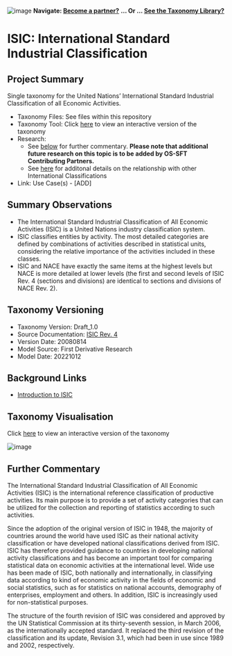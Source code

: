 ![image](https://user-images.githubusercontent.com/112073913/188821900-0c411acf-fbdd-4163-adc9-3ba4e2be78df.png)
**Navigate: [Become a partner?](https://github.com/OS-SFT/06-COLLABORATORS-PARTNERS)**
**... Or ... [See the Taxonomy Library?](https://github.com/orgs/OS-SFT/projects/2)**

# ISIC: International Standard Industrial Classification

## Project Summary

Single taxonomy for the United Nations’ International Standard Industrial Classification of all Economic Activities.
- Taxonomy Files: See files within this repository
- Taxonomy Tool: Click [here](https://os-sft.solidatus.com/viewer/share/H4jWt89DJEbyUzKaiY4Ai0OmJaiQGSFh) to view an interactive version of the taxonomy
- Research: 
  - See [below](https://github.com/OS-SFT/Taxonomy-Mappings-Library/tree/main/Industry%20Classification%20Taxonomies/ISIC#further-commentary) for further commentary. **Please note that additional future research on this topic is to be added by OS-SFT Contributing Partners.**
  - See [here](https://github.com/OS-SFT/Taxonomy-Mappings-Library/tree/main/Industry%20Classification%20Taxonomies/NACE) for additonal details on the relationship with other International Classifications
- Link: Use Case(s) - [ADD]

## Summary Observations

- The International Standard Industrial Classification of All Economic Activities (ISIC) is a United Nations industry classification system.
- ISIC classifies entities by activity. The most detailed categories are defined by combinations of activities described in statistical units, considering the relative importance of the activities included in these classes.
- ISIC and NACE have exactly the same items at the highest levels but NACE is more detailed at lower levels (the first and second levels of ISIC Rev. 4 (sections and divisions) are identical to sections and divisions of NACE Rev. 2).

## Taxonomy Versioning
- Taxonomy Version: Draft_1.0
- Source Documentation: [ISIC Rev. 4](https://unstats.un.org/unsd/classifications/Econ/Download/In%20Text/ISIC_Rev_4_publication_English.pdf)
- Version Date: 20080814
- Model Source: First Derivative Research
- Model Date: 20221012

## Background Links

- [Introduction to ISIC](https://unstats.un.org/unsd/classifications/Econ/isic)

## Taxonomy Visualisation

Click [here](https://os-sft.solidatus.com/viewer/share/H4jWt89DJEbyUzKaiY4Ai0OmJaiQGSFh) to view an interactive version of the taxonomy

![image](https://github.com/OS-SFT/Taxonomy-Mappings-Library/assets/112079442/56ba592e-be41-42fd-a772-33e642ee6e1d)

## Further Commentary

The International Standard Industrial Classification of All Economic Activities (ISIC) is the international reference classification of productive activities. Its main purpose is to provide a set of activity categories that can be utilized for the collection and reporting of statistics according to such activities.

Since the adoption of the original version of ISIC in 1948, the majority of countries around the world have used ISIC as their national activity classification or have developed national classifications derived from ISIC. ISIC has therefore provided guidance to countries in developing national activity classifications and has become an important tool for comparing statistical data on economic activities at the international level. Wide use has been made of ISIC, both nationally and internationally, in classifying data according to kind of economic activity in the fields of economic and social statistics, such as for statistics on national accounts, demography of enterprises, employment and others. In addition, ISIC is increasingly used for non-statistical purposes.

The structure of the fourth revision of ISIC was considered and approved by the UN Statistical Commission at its thirty-seventh session, in March 2006, as the internationally accepted standard. It replaced the third revision of the classification and its update, Revision 3.1, which had been in use since 1989 and 2002, respectively.
